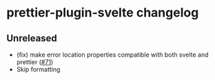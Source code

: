 # prettier-plugin-svelte changelog

## Unreleased

* (fix) make error location properties compatible with both svelte and prettier ([#71](https://github.com/sveltejs/prettier-plugin-svelte/issues/71))
* Skip formatting <style> or <script> if unsupported language or prettier-ignored ([#55](https://github.com/sveltejs/prettier-plugin-svelte/issues/55), [#59](https://github.com/sveltejs/prettier-plugin-svelte/issues/59), [#95](https://github.com/sveltejs/prettier-plugin-svelte/issues/95))
* (fix) handle/preserve comments in event handlers ([#96](https://github.com/sveltejs/prettier-plugin-svelte/issues/96))

## 1.2.0

* Don't format contents of `<pre>` or its attributes, apart from `class` ([#28](https://github.com/sveltejs/prettier-plugin-svelte/issues/28))
* Fix whitespace issues ([#58](https://github.com/sveltejs/prettier-plugin-svelte/issues/58), [#103](https://github.com/sveltejs/prettier-plugin-svelte/issues/103), [#24](https://github.com/sveltejs/prettier-plugin-svelte/issues/24))
* Add option to disable first level of indentation in `<script>` and `<style>` tags ([#105](https://github.com/sveltejs/prettier-plugin-svelte/issues/105))
* Fix output when rewriting shorthand attributes to not use the shorthand syntax ([#110](https://github.com/sveltejs/prettier-plugin-svelte/issues/110))
* Add support for object destructuring reassignment ([#113](https://github.com/sveltejs/prettier-plugin-svelte/issues/113))

## 1.1.1

* Fix bug that breaks plugin when using Prettier v2.1.x ([#123](https://github.com/sveltejs/prettier-plugin-svelte/issues/123))
* Fix incorrectly escaped regexp which broke style tags followed by "s" ([#118](https://github.com/sveltejs/prettier-plugin-svelte/issues/118))
* Write to console.error to prevent crash and erasion of files ([#115](https://github.com/sveltejs/prettier-plugin-svelte/issues/115))

## 1.1.0

* Support `<!-- prettier-ignore -->` comments ([#59](https://github.com/sveltejs/prettier-plugin-svelte/issues/59))
* Fix `{#await}` printing with `{:catch}` but no pending block ([#76](https://github.com/sveltejs/prettier-plugin-svelte/pull/76))
* Fix `{#await}` printing with only a pending block ([#77](https://github.com/sveltejs/prettier-plugin-svelte/pull/77))
* Support `{#await}` destructuring ([#83](https://github.com/sveltejs/prettier-plugin-svelte/pull/83))
* Fix other `{#await}` handling in Svelte versions since 3.20 ([#83](https://github.com/sveltejs/prettier-plugin-svelte/pull/83))

## 1.0.0

* Support Prettier 2
* Add `svelteAllowShorthand` option
* This plugin has now become an official Svelte project

## 0.7.0

* Add `svelteStrictMode` option
* Support `{#await}` block shorthand syntax

## 0.6.0

* Support nested `<script>` and `<style>` tags
* Add `svelteSortOrder` option
* Fix printing of HTML entities
* Add option to add newline to closing angle bracket
* Support all `<svelte:*>` elements
* Throw Svelte parsing errors in format Prettier expects
* Add handling for `|local` transition modifier
* Prevent `{#if}` blocks nested in an `{#each}`/`{:else}` from being converted into an `{:else if}`
* Fix whitespace trimming for lonely wrapped mustache tags

## 0.5.1

* Fix attribute wrapping

## 0.5.0

* Remove .html from list of extensions
* Use `typescript` as parser to handle both JS and TS
* Add support for event modifiers
* Support Unicode content in `<script>` and `<style>` blocks
* Don't print children for empty elements
* Improve handling of text nodes
* Prevent extra whitespace for `<script>`-only templates
* Correctly collapse empty elements
* Improve directive support

## 0.4.2

* Fix script + css and script + module printing

## 0.4.1

* Print HTML last

## 0.4.0

* Drop support for v2 and fully support v3
* Make Prettier and Svelte peer deps
